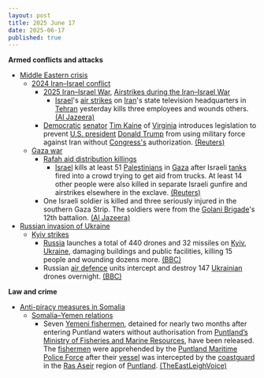 ```yaml
---
layout: post
title: 2025 June 17
date: 2025-06-17
published: true
---
```



**Armed conflicts and attacks**

* [Middle Eastern crisis](https://en.wikipedia.org/wiki/Middle_Eastern_crisis_%282023%E2%80%93present%29 "Middle Eastern crisis (2023–present)")
  + [2024 Iran–Israel conflict](https://en.wikipedia.org/wiki/2024_Iran%E2%80%93Israel_conflict "2024 Iran–Israel conflict")
    - [2025 Iran–Israel War](https://en.wikipedia.org/wiki/Iran%E2%80%93Israel_War "Iran–Israel War"), [Airstrikes during the Iran–Israel War](https://en.wikipedia.org/wiki/List_of_airstrikes_during_the_Iran%E2%80%93Israel_War "List of airstrikes during the Iran–Israel War")
      * [Israel](https://en.wikipedia.org/wiki/Israel "Israel")'s [air strikes](https://en.wikipedia.org/wiki/Air_strike "Air strike") on [Iran](https://en.wikipedia.org/wiki/Iran "Iran")'s state television headquarters in [Tehran](https://en.wikipedia.org/wiki/Tehran "Tehran") yesterday kills three employees and wounds others. [(Al Jazeera)](https://aje.io/gn5i1t?update=3780528)
    - [Democratic](https://en.wikipedia.org/wiki/Democratic_Party_%28United_States%29 "Democratic Party (United States)") [senator](https://en.wikipedia.org/wiki/United_States_Senate "United States Senate") [Tim Kaine](https://en.wikipedia.org/wiki/Tim_Kaine "Tim Kaine") of [Virginia](https://en.wikipedia.org/wiki/Virginia "Virginia") introduces legislation to prevent [U.S. president](https://en.wikipedia.org/wiki/U.S._president "U.S. president") [Donald Trump](https://en.wikipedia.org/wiki/Donald_Trump "Donald Trump") from using military force against Iran without [Congress's](https://en.wikipedia.org/wiki/United_States_Congress "United States Congress") authorization. [(Reuters)](https://www.reuters.com/world/us/us-senator-moves-limit-trumps-war-powers-iran-mideast-conflict-escalates-2025-06-16/)
  + [Gaza war](https://en.wikipedia.org/wiki/Gaza_war "Gaza war")
    - [Rafah aid distribution killings](https://en.wikipedia.org/wiki/Rafah_aid_distribution_killings "Rafah aid distribution killings")
      * [Israel](https://en.wikipedia.org/wiki/Israel "Israel") kills at least 51 [Palestinians](https://en.wikipedia.org/wiki/Palestinians "Palestinians") in [Gaza](https://en.wikipedia.org/wiki/Gaza_Strip "Gaza Strip") after Israeli [tanks](https://en.wikipedia.org/wiki/Tank "Tank") fired into a crowd trying to get aid from trucks. At least 14 other people were also killed in separate Israeli gunfire and airstrikes elsewhere in the exclave. [(Reuters)](https://www.reuters.com/world/middle-east/israeli-tank-shelling-kills-45-people-awaiting-aid-trucks-gaza-ministry-says-2025-06-17/)
    - One Israeli soldier is killed and three seriously injured in the southern Gaza Strip. The soldiers were from the [Golani Brigade](https://en.wikipedia.org/wiki/Golani_Brigade "Golani Brigade")'s 12th battalion. [(Al Jazeera)](https://aje.io/gn5i1t?update=3780445)
* [Russian invasion of Ukraine](https://en.wikipedia.org/wiki/Russian_invasion_of_Ukraine "Russian invasion of Ukraine")
  + [Kyiv strikes](https://en.wikipedia.org/wiki/Kyiv_strikes_%282022%E2%80%93present%29 "Kyiv strikes (2022–present)")
    - [Russia](https://en.wikipedia.org/wiki/Russian_Armed_Forces "Russian Armed Forces") launches a total of 440 drones and 32 missiles on [Kyiv](https://en.wikipedia.org/wiki/Kyiv "Kyiv"), [Ukraine](https://en.wikipedia.org/wiki/Ukraine "Ukraine"), damaging buildings and public facilities, killing 15 people and wounding dozens more. [(BBC)](https://www.bbc.com/news/articles/cx24g4850x4o)
    - Russian [air defence](https://en.wikipedia.org/wiki/Air_defence "Air defence") units intercept and destroy 147 [Ukrainian](https://en.wikipedia.org/wiki/Ukrainian "Ukrainian") drones overnight. [(BBC)](https://www.bbc.com/news/articles/cx24g4850x4o)

**Law and crime**

* [Anti-piracy measures in Somalia](https://en.wikipedia.org/wiki/Anti-piracy_measures_in_Somalia "Anti-piracy measures in Somalia")
  + [Somalia–Yemen relations](https://en.wikipedia.org/wiki/Somalia%E2%80%93Yemen_relations "Somalia–Yemen relations")
    - Seven [Yemeni fishermen](https://en.wikipedia.org/wiki/Yemenis "Yemenis"), detained for nearly two months after entering Puntland waters without authorisation from [Puntland’s](https://en.wikipedia.org/wiki/Government_of_Puntland "Government of Puntland") [Ministry of Fisheries and Marine Resources](https://en.wikipedia.org/wiki/Ministry_of_Fisheries_and_Marine_Resources "Ministry of Fisheries and Marine Resources"), have been released. The [fishermen](https://en.wikipedia.org/wiki/Fishermen "Fishermen") were apprehended by the [Puntland Maritime Police Force](https://en.wikipedia.org/wiki/Puntland_Maritime_Police_Force "Puntland Maritime Police Force") after their [vessel](https://en.wikipedia.org/wiki/Vessel "Vessel") was intercepted by the [coastguard](https://en.wikipedia.org/wiki/Coastguard "Coastguard") in the [Ras Aseir](https://en.wikipedia.org/wiki/Ras_Aseir "Ras Aseir") region of [Puntland](https://en.wikipedia.org/wiki/Puntland "Puntland"). [(TheEastLeighVoice)](https://eastleighvoice.co.ke/somalia/165980/puntland-releases-seven-yemeni-fishermen-arrested-over-illegal-fishing-in-somali-waters)
